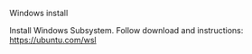 Windows  install

Install Windows Subsystem.
Follow download and instructions: https://ubuntu.com/wsl

